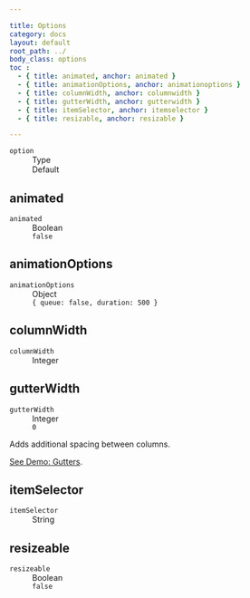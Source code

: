 ```yaml
---

title: Options
category: docs
layout: default
root_path: ../
body_class: options
toc :
  - { title: animated, anchor: animated }
  - { title: animationOptions, anchor: animationoptions }
  - { title: columnWidth, anchor: columnwidth }
  - { title: gutterWidth, anchor: gutterwidth }
  - { title: itemSelector, anchor: itemselector }
  - { title: resizable, anchor: resizable }

---
```


<dl class="header clearfix">
  <dt><code>option</code></dt>
  <dd class="option-type">Type</dd>
  <dd class="default">Default</dd>
</dl>

## animated

<dl class="clearfix">
  <dt><code>animated</code></dt>
  <dd class="option-type">Boolean</dd>
  <dd class="default"><code><span class="kc">false</span></code></dd>
</dl>

## animationOptions

<dl class="clearfix">
  <dt><code>animationOptions</code></dt>
  <dd class="option-type">Object</dd>
  <dd class="default"><code>{ queue: <span class="kc">false</span>, duration: <span class="mi">500</span> }</code></dd>
</dl>

## columnWidth

<dl class="clearfix">
  <dt><code>columnWidth</code></dt>
  <dd class="option-type">Integer</dd>
</dl>

## gutterWidth

<dl class="clearfix">
  <dt><code>gutterWidth</code></dt>
  <dd class="option-type">Integer</dd>
  <dd class="default"><code><span class="mi">0</span></code></dd>
</dl>

Adds additional spacing between columns.

[See Demo: Gutters](../demos/gutters.html).

## itemSelector

<dl class="clearfix">
  <dt><code>itemSelector</code></dt>
  <dd class="option-type">String</dd>
</dl>

## resizeable

<dl class="clearfix">
  <dt><code>resizeable</code></dt>
  <dd class="option-type">Boolean</dd>
  <dd class="default"><code><span class="kc">false</span></code></dd>
</dl>